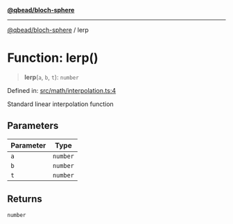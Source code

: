 [**@qbead/bloch-sphere**](../index.md)

***

[@qbead/bloch-sphere](../index.md) / lerp

# Function: lerp()

> **lerp**(`a`, `b`, `t`): `number`

Defined in: [src/math/interpolation.ts:4](https://github.com/qbead/bloch-sphere/blob/7e0f69cf2dad7ff45291f70228526b02e73614bb/src/math/interpolation.ts#L4)

Standard linear interpolation function

## Parameters

| Parameter | Type |
| ------ | ------ |
| `a` | `number` |
| `b` | `number` |
| `t` | `number` |

## Returns

`number`

